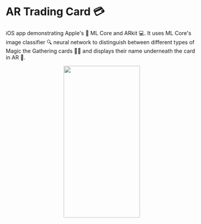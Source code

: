 # AR Trading Card 💳
iOS app demonstrating Apple's 🍎 ML Core and ARkit 💻. It uses ML Core's image classifier 🔍 neural network to distinguish between different types of Magic the Gathering cards 🧙‍♂️ and displays their name underneath the card in AR 👀.

<div align="center">
<img src="ar_trading_card_demo.GIF" width="200" height="400" />
</div>

